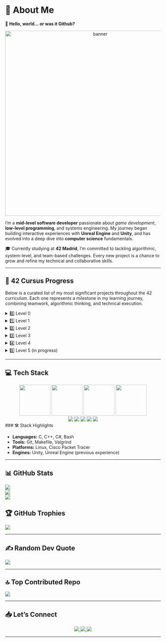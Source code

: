 # 💫 About Me

👋 **Hello, world... or was it Github?** 
<div align="center">
  <img src="https://github.com/user-attachments/assets/0a00ff5a-a379-4641-94f4-25aaab4990ac" alt="banner" width="600"/>
</div>

I’m a **mid-level software developer** passionate about _game development_, **low-level programming**, and systems engineering. My journey began building interactive experiences with **Unreal Engine** and **Unity**, and has evolved into a deep dive into **computer science** fundamentals.

🎓 Currently studying at **42 Madrid**, I’m committed to tackling algorithmic, system-level, and team-based challenges. Every new project is a chance to grow and refine my technical and collaborative skills.

---

## 🧩 42 Cursus Progress

Below is a curated list of my most significant projects throughout the 42 curriculum. Each one represents a milestone in my learning journey, combining teamwork, algorithmic thinking, and technical execution.

<details>
  <summary>0️⃣ Level 0</summary>

| Project      | Link                                                                     | Score       | Status       |
|--------------|--------------------------------------------------------------------------|-------------|--------------|
| Libft 📚✨     | [View repository](https://github.com/jfercode/42-Cursus-Libft)           | 125/100 ✅⭐ | Completed ✅ |
</details>

<details>
  <summary>1️⃣ Level 1</summary>

| Project           | Link                                                               | Score       | Status       |
|------------------|--------------------------------------------------------------------|-------------|--------------|
| Printf 🖨️         | [View repository](https://github.com/jfercode/42-Printf)            | 100/100 ✅  | Completed ✅ |
| Get Next Line 📜   | [View repository](https://github.com/jfercode/42-Get-Next-Line)     | 125/100 ✅⭐ | Completed ✅ |
| Born 2 Be Root 🖥️🔒 | —                                                                  | 125/100 ✅⭐ | Completed ✅ |
</details>

<details>
  <summary>2️⃣ Level 2</summary>

| Project        | Link                                                                  | Score       | Status       |
|----------------|-----------------------------------------------------------------------|-------------|--------------|
| Push Swap 🔄    | [View repository](https://github.com/jfercode/42-Push-swap)           | 100/100 ✅  | Completed ✅ |
| Pipex 🚰        | [View repository](https://github.com/jfercode/42-Pipex)               | 125/100 ✅⭐ | Completed ✅ |
| Minitalk 📡     | [View repository](https://github.com/jfercode/42-Minitalk)            | 125/100 ✅⭐ | Completed ✅ |
| So Long 🎮🛤️    | [View repository](https://github.com/jfercode/42-So-Long)             | 125/125 ✅⭐ | Completed ✅ |
</details>

<details>
  <summary>3️⃣ Level 3</summary>

| Project         | Link                                                                   | Score       | Status       |
|-----------------|------------------------------------------------------------------------|-------------|--------------|
| Philosophers 🍽️🧠 | [View repository](https://github.com/jfercode/42-Philosophers)         | 100/100 ✅  | Completed ✅ |
| Minishell 🚀🖥️📘   | [View repository](https://github.com/jfercode/42-Minishell)            | 100/100 ✅  | Completed ✅ |
</details>

<details>
  <summary>4️⃣ Level 4</summary>

| Project           | Link                                                                 | Score       | Status       |
|-------------------|----------------------------------------------------------------------|-------------|--------------|
| CPP Module 00 🧩   | [Repository](https://github.com/jfercode/42-CPP-Module-00)           | 100/100 ✅  | Completed ✅ |
| CPP Module 01 🧠   | [Repository](https://github.com/jfercode/42-CPP-Module-01)           | 100/100 ✅  | Completed ✅ |
| CPP Module 02 ⚙️   | [Repository](https://github.com/jfercode/42-CPP-Module-02)           | 100/100 ✅  | Completed ✅ |
| CPP Module 03 🔁   | [Repository](https://github.com/jfercode/42-CPP-Module-03)           | 100/100 ✅  | Completed ✅ |
| CPP Module 04 🎭   | [Repository](https://github.com/jfercode/42-CPP-Module-04)           | 100/100 ✅  | Completed ✅ |
| Cube3D 🧱🕹️        | [Repository](https://github.com/jfercode/42-Cube3D)                  | 125/125 ✅⭐| Completed ✅ |
| netpractice 🕸️     | [Repository](https://github.com/jfercode/42-NetPractice)             | 100/100 ✅ | Completed ✅  |
</details>

<details>
  <summary>5️⃣ Level 5 (in progress)</summary>

| Project             | Link                                                  | Score         | Status         |
|---------------------|-------------------------------------------------------|---------------|----------------|
| CPP Module 05 🧠🔐    | [Repository](https://github.com/jfercode/42-CPP-Module-05) |100/100 ✅  | Completed ✅|
| CPP Module 06 🧪🧬    | <!-- [Repository](https://github.com/youruser/42-CPP-Module-06) --> 🧪 In Progress  | —             | 🗂️ Ready to Submit   |
| CPP Module 07 ♻️🧱    | <!-- [Repository](https://github.com/youruser/42-CPP-Module-07) --> 🧪 In Progress  | —             | 🗂️ Ready to Submit   |
| CPP Module 08 🧩🧠    | <!-- [Repository](https://github.com/youruser/42-CPP-Module-08) --> 🧪 In Progress  | —             | 🗂️ Ready to Submit   |
| CPP Module 09 🛠️🧪    | <!-- [Repository](https://github.com/jfercode/42-CPP-Module-09) --> 🧪 In Progress  | —             | 🗂️ Ready to Submit   |
| Webserv 🌐🔥📄        | <!-- [Repository](https://github.com/youruser/42-webserv) -->  📝 TO DO             | —             | 📝 TO DO             |
| Inception 🐳📦🧱       | <!-- [Repository](https://github.com/jfercode/42-Inception) --> 🧪 In Progress     | —             | 🧪 In Progress       |

</details>

</details>

---

## 💻 Tech Stack

<div align="center">
  <img src="https://github.com/user-attachments/assets/de6b8aa5-189b-4b5c-9210-feb0396df206" width="100"/>
  <img src="https://github.com/user-attachments/assets/84099414-21b8-405f-9489-2c75b96cefab" width="100"/>
  <img src="https://github.com/user-attachments/assets/75b52b90-046d-4c33-9c75-df5aa4832e84" width="100"/>
  <img src="https://github.com/user-attachments/assets/c8c67d94-4db9-4a14-bc45-b9370fcd05fe" width="100"/>
</div>
<div align="center">
  <img src="https://img.shields.io/badge/bash_script-%23121011.svg?style=for-the-badge&logo=gnu-bash&logoColor=white"/>
  <img src="https://img.shields.io/badge/git-%23F05033.svg?style=for-the-badge&logo=git&logoColor=white"/>
  <img src="https://img.shields.io/badge/github-%23121011.svg?style=for-the-badge&logo=github&logoColor=white"/>
  <img src="https://img.shields.io/badge/cisco-%23049fd9.svg?style=for-the-badge&logo=cisco&logoColor=black"/>
  <img src="https://img.shields.io/badge/markdown-%23000000.svg?style=for-the-badge&logo=markdown&logoColor=white"/>
</div>
### 🛠️ Stack Highlights

- **Languages:** C, C++, C#, Bash
- **Tools:** Git, Makefile, Valgrind
- **Platforms:** Linux, Cisco Packet Tracer
- **Engines:** Unity, Unreal Engine (previous experience)

---

## 📊 GitHub Stats

![](https://github-readme-stats.vercel.app/api?username=jfercode&theme=dark&hide_border=false&include_all_commits=true&count_private=true)<br/>
![](https://github-readme-streak-stats.herokuapp.com/?user=jfercode&theme=dark&hide_border=false)
<br/>
![](https://github-readme-stats.vercel.app/api/top-langs/?username=jfercode&theme=dark&hide_border=false&layout=compact)

## 🏆 GitHub Trophies

![](https://github-profile-trophy.vercel.app/?username=jfercode&theme=dark&no-frame=false&no-bg=false&margin-w=4)

---

## ✍️ Random Dev Quote

![](https://quotes-github-readme.vercel.app/api?type=horizontal&theme=dark)

---

## 🔝 Top Contributed Repo

![](https://github-contributor-stats.vercel.app/api?username=jfercode&limit=5&theme=dark&combine_all_yearly_contributions=true)

---

## 📥 Let’s Connect

<div align="center">
  <a href="mailto:jaferna2@student.42madrid.com">
    <img src="https://img.shields.io/badge/Email-%23D14836.svg?style=for-the-badge&logo=gmail&logoColor=white" />
  </a>
  <a href="https://www.linkedin.com/in/javier-fern%C3%A1ndez-correa-068884200/">
    <img src="https://img.shields.io/badge/LinkedIn-%230077B5.svg?style=for-the-badge&logo=linkedin&logoColor=white" />
  </a>
  <a href="https://instagram.com/jfernandez_47">
    <img src="https://img.shields.io/badge/Instagram-%23E4405F.svg?style=for-the-badge&logo=Instagram&logoColor=white" />
  </a>
</div>

---

<!-- Proudly enhanced for level 5 🔥 -->


<!-- Proudly created with GPRM ( https://gprm.itsvg.in ) -->
